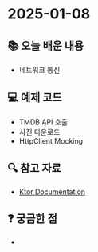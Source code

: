 # 2025-01-08

## 📚 오늘 배운 내용

- 네트워크 통신

## 💻 예제 코드

- TMDB API 호출
- 사진 다운로드
- HttpClient Mocking

## 🔍 참고 자료

- [Ktor Documentation](https://ktor.io/docs/welcome.html)

## ❓ 궁금한 점

- 